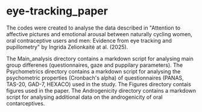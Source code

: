 # eye-tracking_paper
The codes were created to analyse the data described in "Attention to affective pictures and emotional arousal between naturally cycling women, oral contraceptive users and men: Evidence from eye tracking and pupillometry" by Ingrida Zelionkaitė at al. (2025).

The Main_analysis directory contains a markdown script for analysing main group differenes (questionnaires, gaze and puppilary parameters).
The Psychometrics directory contains a markdown script for analysing the psychometric properties (Cronbach's alpha) of questionnaires (PANAS, TAS-20, GAD-7, HEXACO) used in the study.
The Figures directory contais figures used in the paper.
The Androgenicity directory contains a markdown script for analysing additional data on the androgenicity of oral contarceptives.
